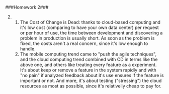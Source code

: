 ###Homework 2###

2. 
    1. The Cost of Change is Dead: thanks to cloud-based computing and it's low cost (comparing to have your own data center) per request or per hour of use, the time between development and discovering a problem in production is usually short. As soon as the problem is fixed, the costs aren't a real concern, since it's low enough to handle.
    2. The mobile computing trend came to "push the agile techniques", and the cloud computing trend combined with CD in terms like the above one, and others like treating every feature as a experiment. It's about keep or remove a feature in the system rapidly and with "no pain" if analyzed feedback about it's use ensures if the feature is important or not. And more, it's about testing ("stressing") the cloud resources as most as possible, since it's relativelly cheap to pay for.